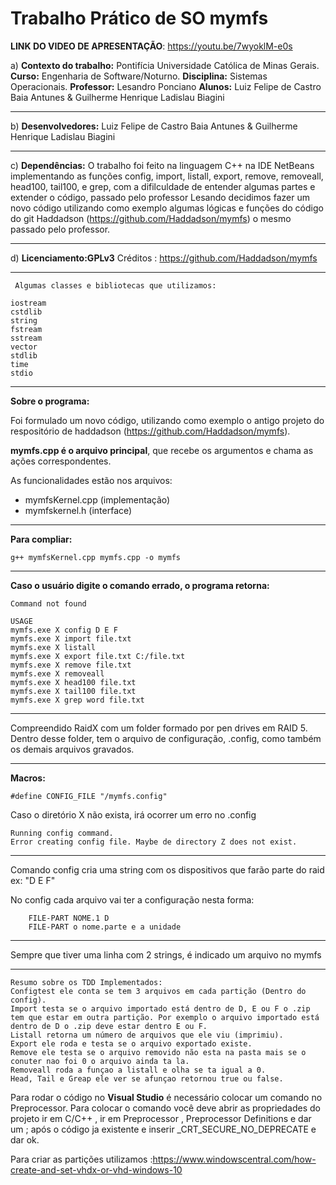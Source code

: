 # Trabalho Prático de SO mymfs 
**LINK DO VIDEO DE APRESENTAÇÃO**: https://youtu.be/7wyoklM-e0s

a) **Contexto do trabalho:** Pontifícia Universidade Católica de Minas Gerais. 
**Curso:** Engenharia de Software/Noturno. 
**Disciplina:** Sistemas Operacionais. **Professor:** Lesandro Ponciano 
**Alunos:** Luiz Felipe de Castro Baia Antunes & Guilherme Henrique Ladislau Biagini

---------------------------------------------------------------------------------------------------------------------------------

b) **Desenvolvedores:** Luiz Felipe de Castro Baia Antunes & Guilherme Henrique Ladislau Biagini

---------------------------------------------------------------------------------------------------------------------------------

c) **Dependências:** O  trabalho foi feito na linguagem C++ na IDE NetBeans implementando as funções config, import, listall, export, remove, removeall, head100, tail100, e grep, com a difilculdade de entender algumas partes e extender o código, passado pelo professor Lesando decidimos fazer um novo código utilizando como exemplo algumas lógicas e funções do código do git Haddadson (https://github.com/Haddadson/mymfs) o mesmo passado pelo professor.

---------------------------------------------------------------------------------------------------------------------------------

d) **Licenciamento:GPLv3** Créditos : https://github.com/Haddadson/mymfs

---------------------------------------------------------------------------------------------------------------------------------

```
 Algumas classes e bibliotecas que utilizamos:

iostream
cstdlib
string
fstream
sstream
vector
stdlib
time
stdio
```

---------------------------------------------------------------------------------------------------------------------------------

**Sobre o programa:**

Foi formulado um novo código, utilizando como exemplo o antigo projeto do respositório de haddadson (https://github.com/Haddadson/mymfs).

**mymfs.cpp é o arquivo principal**, que recebe os argumentos e chama as ações correspondentes.

As funcionalidades estão nos arquivos:
*  mymfsKernel.cpp (implementação) 
*  mymfskernel.h (interface)

--------------------------------------------------------------------------------------------------------------------------------------

**Para compliar:**

```g++ mymfsKernel.cpp mymfs.cpp -o mymfs```

--------------------------------------------------------------------------------------------------------------------------------------

**Caso o usuário digite o comando errado, o programa retorna:**  
```
Command not found

USAGE
mymfs.exe X config D E F
mymfs.exe X import file.txt
mymfs.exe X listall
mymfs.exe X export file.txt C:/file.txt
mymfs.exe X remove file.txt
mymfs.exe X removeall
mymfs.exe X head100 file.txt
mymfs.exe X tail100 file.txt
mymfs.exe X grep word file.txt

```
-----------------------------------------------------------------------------------------------------------------------------------

Compreendido RaidX com um folder formado por pen drives em RAID 5. Dentro desse folder, tem o arquivo de configuração, .config, como também os demais arquivos gravados.

---------------------------------------------------------------------------------------------------------------------------------------

**Macros:**

```#define CONFIG_FILE "/mymfs.config"```

Caso o diretório X não exista, irá ocorrer um erro no .config
```./mymfs Z config D E F
Running config command.
Error creating config file. Maybe de directory Z does not exist.
```
-----------------------------------------------------------------------------------------------------------------------------------
Comando config cria uma string com os dispositivos que farão parte do raid ex:
"D E F"

No config cada arquivo vai ter a configuração nesta forma:

``` FILE NOME
    FILE-PART NOME.1 D
    FILE-PART o nome.parte e a unidade
```

-------------------------------------------------------------------------------------------------------------------------------------

Sempre que tiver uma linha com 2 strings, é indicado um arquivo no mymfs

-------------------------------------------------------------------------------------------------------------------------------------
```
Resumo sobre os TDD Implementados:
Configtest ele conta se tem 3 arquivos em cada partição (Dentro do config).
Import testa se o arquivo importado está dentro de D, E ou F o .zip tem que estar em outra partição. Por exemplo o arquivo importado está dentro de D o .zip deve estar dentro E ou F.
Listall retorna um número de arquivos que ele viu (imprimiu).
Export ele roda e testa se o arquivo exportado existe.
Remove ele testa se o arquivo removido não esta na pasta mais se o conuter nao foi 0 o arquivo ainda ta la.
Removeall roda a funçao a listall e olha se ta igual a 0.
Head, Tail e Greap ele ver se afunçao retornou true ou false.
```
Para rodar o código no **Visual Studio** é necessário colocar um comando no Preprocessor.
Para colocar o comando você deve abrir as propriedades do projeto ir em C/C++ , ir em Preprocessor , Preprocessor Definitions e dar um ; após o código ja existente e inserir _CRT_SECURE_NO_DEPRECATE e dar ok.

Para criar as partições utilizamos :https://www.windowscentral.com/how-create-and-set-vhdx-or-vhd-windows-10
